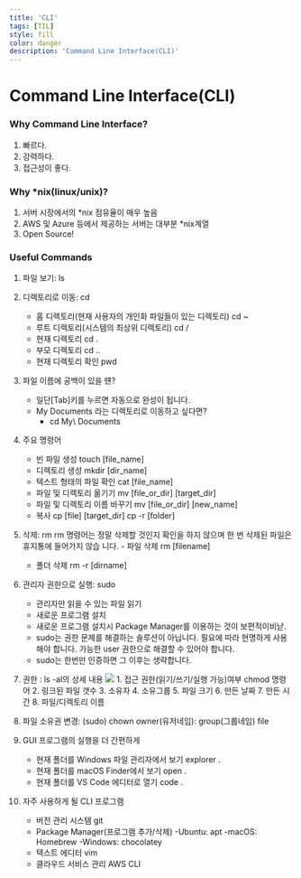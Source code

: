 ```yaml
---
title: 'CLI'
tags: [TIL]
style: fill
color: danger
description: 'Command Line Interface(CLI)'
---
```


# Command Line Interface(CLI)

### Why Command Line Interface?

1. 빠르다.
2. 강력하다.
3. 접근성이 좋다.

### Why \*nix(linux/unix)?

1. 서버 시장에서의 \*nix 점유율이 매우 높음
2. AWS 및 Azure 등에서 제공하는 서버는 대부분 \*nix계열
3. Open Source!

### Useful Commands

1. 파일 보기: ls
2. 디렉토리로 이동: cd

   - 홈 디렉토리(현재 사용자의 개인화 파일들이 있는 디렉토리)
     cd ~
   - 루트 디렉토리(시스템의 최상위 디렉토리)
     cd /
   - 현재 디렉토리
     cd .
   - 부모 디렉토리
     cd ..
   - 현재 디렉토리 확인
     pwd

3. 파일 이름에 공백이 있을 떈?

   - 일단[Tab]키를 누르면 자동으로 완성이 됩니다.
   - My Documents 라는 디렉토리로 이동하고 싶다면?
     - cd My\ Documents

4. 주요 명령어

   - 빈 파일 생성
     touch [file_name]
   - 디렉토리 생성
     mkdir [dir_name]
   - 텍스트 형태의 파일 확인
     cat [file_name]
   - 파일 및 디렉토리 옮기기
     mv [file_or_dir] [target_dir]
   - 파일 및 디렉토리 이름 바꾸기
     mv [file_or_dir] [new_name]
   - 복사
     cp [file] [target_dir]
     cp -r [folder]

5. 삭제: rm
   rm 명령어는 정말 삭제할 것인지 확인을 하지 않으며 한 번 삭제된 파일은 휴지통에 들어가지 않습
   니다. - 파일 삭제
   rm [filename]
   - 폴더 삭제
     rm -r [dirname]
6. 관리자 권한으로 실행: sudo
   - 관리자만 읽을 수 있는 파일 읽기
   - 새로운 프로그램 설치
   - 새로운 프로그램 설치시 Package Manager를 이용하는 것이 보편적이비낟.
   - sudo는 권한 문제를 해결하는 솔루션이 아닙니다. 필요에 따라 현명하게 사용해야 합니다. 가능한 user 권한으로 해결할 수 있어야 합니다.
   - sudo는 한번만 인증하면 그 이후는 생략합니다.
7. 권한 : ls -al의 상세 내용
   ![](https://images.velog.io/images/blackdavil01/post/c8066a78-b0c9-4d84-bbd5-abcd6175f346/%EC%8A%A4%ED%81%AC%EB%A6%B0%EC%83%B7,%202021-01-27%2011-36-36.png) 1. 접근 권한(읽기/쓰기/실행 가능)여부 chmod 명령어 2. 링크된 파일 갯수 3. 소유자 4. 소유그룹 5. 파일 크기 6. 만든 날짜 7. 만든 시간 8. 파일/디렉토리 이름
8. 파일 소유권 변경: (sudo) chown owner(유저네임): group(그룹네임) file

9. GUI 프로그램의 실행을 더 간편하게
   - 현재 폴더를 Windows 파일 관리자에서 보기
     explorer .
   - 현재 폴더를 macOS Finder에서 보기
     open .
   - 현재 폴더를 VS Code 에디터로 열기
     code .
10. 자주 사용하게 될 CLI 프로그램
    - 버전 관리 시스템 git
    - Package Manager(프로그램 추가/삭제)
      -Ubuntu: apt
      -macOS: Homebrew
      -Windows: chocolatey
    - 텍스트 에디터 vim
    - 클라우드 서비스 관리 AWS CLI
